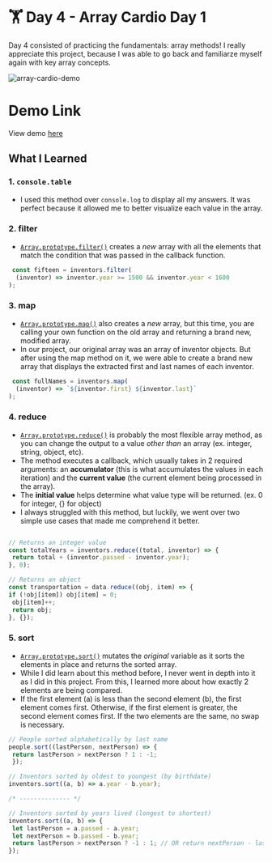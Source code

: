 # 🏋️ Day 4 - Array Cardio Day 1

Day 4 consisted of practicing the fundamentals: array methods! I really appreciate this project, because I was able to go back and familiarze myself again with key array concepts. 

![array-cardio-demo](https://i.ibb.co/5hXpvPt/Screen-Shot-2021-04-18-at-3-38-27-PM.png)

# Demo Link
View demo [here](https://sandaiiyahh.github.io/JavaScript30/04-Array%20Cardio%20Day%201/index.html)

## What I Learned

### 1. `console.table`
 - I used this method over `console.log` to display all my answers. It was perfect because it allowed me to better visualize each value in the array.

### 2. filter
 - [`Array.prototype.filter()`](https://developer.mozilla.org/en-US/docs/Web/JavaScript/Reference/Global_Objects/Array/filter) creates a *new* array with all the elements that match the condition that was passed in the callback function.
 
 ```javascript
  const fifteen = inventors.filter(
   (inventor) => inventor.year >= 1500 && inventor.year < 1600
);
  ```
  
### 3. map
 - [`Array.prototype.map()`](https://developer.mozilla.org/en-US/docs/Web/JavaScript/Reference/Global_Objects/Array/map) also creates a *new* array, but this time, you are calling your own function on the old array and returning a brand new, modified array.
 - In our project, our original array was an array of inventor objects. But after using the map method on it, we were able to create a brand new array that displays the extracted first and last names of each inventor.

 ```javascript
  const fullNames = inventors.map(
   (inventor) => `${inventor.first} ${inventor.last}`
);
  ```

### 4. reduce
 - [`Array.prototype.reduce()`](https://developer.mozilla.org/en-US/docs/Web/JavaScript/Reference/Global_Objects/Array/Reduce) is probably the most flexible array method, as you can change the output to a value *other than* an array (ex. integer, string, object, etc).
 - The method executes a callback, which usually takes in 2 required arguments: an **accumulator** (this is what accumulates the values in each iteration) and the **current value** (the current element being processed in the array). 
 - The **initial value** helps determine what value type will be returned. (ex. 0 for integer, {} for object)
 - I always struggled with this method, but luckily, we went over two simple use cases that made me comprehend it better. 
 
  ```javascript
  
 // Returns an integer value 
 const totalYears = inventors.reduce((total, inventor) => {
   return total + (inventor.passed - inventor.year);
}, 0); 

// Returns an object 
const transportation = data.reduce((obj, item) => {
  if (!obj[item]) obj[item] = 0;
   obj[item]++;
   return obj;
}, {});
  ```
  
### 5. sort
 - [`Array.prototype.sort()`](https://developer.mozilla.org/en-US/docs/Web/JavaScript/Reference/Global_Objects/Array/sort) mutates the *original* variable as it sorts the elements in place and returns the sorted array.
 - While I did learn about this method before, I never went in depth into it as I did in this project. From this, I learned more about how exactly 2 elements are being compared.
 - If the first element (a) is less than the second element (b), the first element comes first. Otherwise, if the first element is greater, the second element comes first. If the two elements are the same, no swap is necessary.
 
  ```javascript
  // People sorted alphabetically by last name
people.sort((lastPerson, nextPerson) => {
   return lastPerson > nextPerson ? 1 : -1;
   });
 
 // Inventors sorted by oldest to youngest (by birthdate)
 inventors.sort((a, b) => a.year - b.year);
 
 /* -------------- */
 
 // Inventors sorted by years lived (longest to shortest)
 inventors.sort((a, b) => {
   let lastPerson = a.passed - a.year;
   let nextPerson = b.passed - b.year;
   return lastPerson > nextPerson ? -1 : 1; // OR return nextPerson - lastPerson;
 });
 
  ```
 
